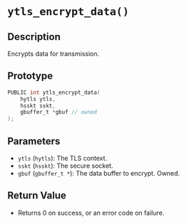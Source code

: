 # `ytls_encrypt_data()`

## Description
Encrypts data for transmission.

## Prototype
```c
PUBLIC int ytls_encrypt_data(
    hytls ytls,
    hsskt sskt,
    gbuffer_t *gbuf // owned
);
```

## Parameters
- `ytls` (`hytls`): The TLS context.
- `sskt` (`hsskt`): The secure socket.
- `gbuf` (`gbuffer_t *`): The data buffer to encrypt. Owned.

## Return Value
- Returns 0 on success, or an error code on failure.
